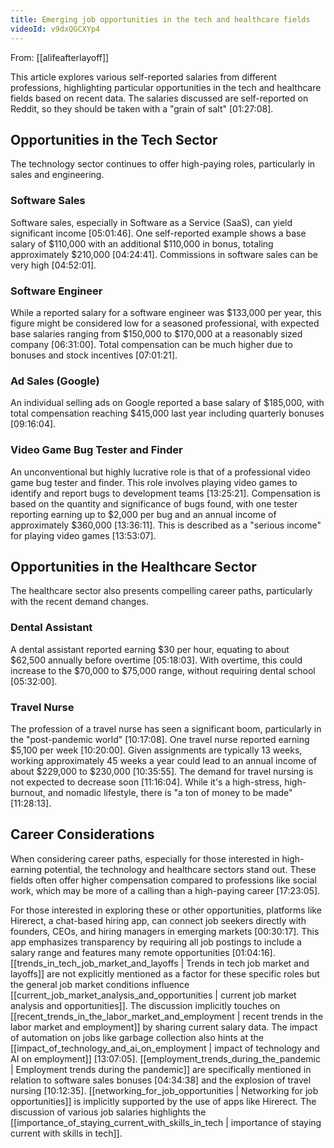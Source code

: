 ```yaml
---
title: Emerging job opportunities in the tech and healthcare fields
videoId: v9dxQGCXYp4
---
```


From: [[alifeafterlayoff]] <br/> 

This article explores various self-reported salaries from different professions, highlighting particular opportunities in the tech and healthcare fields based on recent data. The salaries discussed are self-reported on Reddit, so they should be taken with a "grain of salt" <a class="yt-timestamp" data-t="01:27:08">[01:27:08]</a>.

## Opportunities in the Tech Sector

The technology sector continues to offer high-paying roles, particularly in sales and engineering.

### Software Sales
Software sales, especially in Software as a Service (SaaS), can yield significant income <a class="yt-timestamp" data-t="05:01:46">[05:01:46]</a>. One self-reported example shows a base salary of \$110,000 with an additional \$110,000 in bonus, totaling approximately \$210,000 <a class="yt-timestamp" data-t="04:24:41">[04:24:41]</a>. Commissions in software sales can be very high <a class="yt-timestamp" data-t="04:52:01">[04:52:01]</a>.

### Software Engineer
While a reported salary for a software engineer was \$133,000 per year, this figure might be considered low for a seasoned professional, with expected base salaries ranging from \$150,000 to \$170,000 at a reasonably sized company <a class="yt-timestamp" data-t="06:31:00">[06:31:00]</a>. Total compensation can be much higher due to bonuses and stock incentives <a class="yt-timestamp" data-t="07:01:21">[07:01:21]</a>.

### Ad Sales (Google)
An individual selling ads on Google reported a base salary of \$185,000, with total compensation reaching \$415,000 last year including quarterly bonuses <a class="yt-timestamp" data-t="09:16:04">[09:16:04]</a>.

### Video Game Bug Tester and Finder
An unconventional but highly lucrative role is that of a professional video game bug tester and finder. This role involves playing video games to identify and report bugs to development teams <a class="yt-timestamp" data-t="13:25:21">[13:25:21]</a>. Compensation is based on the quantity and significance of bugs found, with one tester reporting earning up to \$2,000 per bug and an annual income of approximately \$360,000 <a class="yt-timestamp" data-t="13:36:11">[13:36:11]</a>. This is described as a "serious income" for playing video games <a class="yt-timestamp" data-t="13:53:07">[13:53:07]</a>.

## Opportunities in the Healthcare Sector

The healthcare sector also presents compelling career paths, particularly with the recent demand changes.

### Dental Assistant
A dental assistant reported earning \$30 per hour, equating to about \$62,500 annually before overtime <a class="yt-timestamp" data-t="05:18:03">[05:18:03]</a>. With overtime, this could increase to the \$70,000 to \$75,000 range, without requiring dental school <a class="yt-timestamp" data-t="05:32:00">[05:32:00]</a>.

### Travel Nurse
The profession of a travel nurse has seen a significant boom, particularly in the "post-pandemic world" <a class="yt-timestamp" data-t="10:17:08">[10:17:08]</a>. One travel nurse reported earning \$5,100 per week <a class="yt-timestamp" data-t="10:20:00">[10:20:00]</a>. Given assignments are typically 13 weeks, working approximately 45 weeks a year could lead to an annual income of about \$229,000 to \$230,000 <a class="yt-timestamp" data-t="10:35:55">[10:35:55]</a>. The demand for travel nursing is not expected to decrease soon <a class="yt-timestamp" data-t="11:16:04">[11:16:04]</a>. While it's a high-stress, high-burnout, and nomadic lifestyle, there is "a ton of money to be made" <a class="yt-timestamp" data-t="11:28:13">[11:28:13]</a>.

## Career Considerations

When considering career paths, especially for those interested in high-earning potential, the technology and healthcare sectors stand out. These fields often offer higher compensation compared to professions like social work, which may be more of a calling than a high-paying career <a class="yt-timestamp" data-t="17:23:05">[17:23:05]</a>.

For those interested in exploring these or other opportunities, platforms like Hirerect, a chat-based hiring app, can connect job seekers directly with founders, CEOs, and hiring managers in emerging markets <a class="yt-timestamp" data-t="00:30:17">[00:30:17]</a>. This app emphasizes transparency by requiring all job postings to include a salary range and features many remote opportunities <a class="yt-timestamp" data-t="01:04:16">[01:04:16]</a>.
[[trends_in_tech_job_market_and_layoffs | Trends in tech job market and layoffs]] are not explicitly mentioned as a factor for these specific roles but the general job market conditions influence [[current_job_market_analysis_and_opportunities | current job market analysis and opportunities]]. The discussion implicitly touches on [[recent_trends_in_the_labor_market_and_employment | recent trends in the labor market and employment]] by sharing current salary data. The impact of automation on jobs like garbage collection also hints at the [[impact_of_technology_and_ai_on_employment | impact of technology and AI on employment]] <a class="yt-timestamp" data-t="13:07:05">[13:07:05]</a>.
[[employment_trends_during_the_pandemic | Employment trends during the pandemic]] are specifically mentioned in relation to software sales bonuses <a class="yt-timestamp" data-t="04:34:38">[04:34:38]</a> and the explosion of travel nursing <a class="yt-timestamp" data-t="10:12:35">[10:12:35]</a>.
[[networking_for_job_opportunities | Networking for job opportunities]] is implicitly supported by the use of apps like Hirerect.
The discussion of various job salaries highlights the [[importance_of_staying_current_with_skills_in_tech | importance of staying current with skills in tech]].